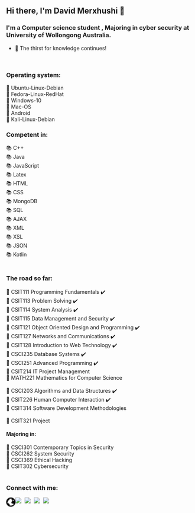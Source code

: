 ## Hi there, I'm David Merxhushi  👋


### I'm a Computer science student , Majoring in cyber security at University of Wollongong Australia.
- :closed_book: The thirst for knowledge continues!

<br />

### Operating system:
:floppy_disk: Ubuntu-Linux-Debian
<br />
:floppy_disk: Fedora-Linux-RedHat
<br />
:floppy_disk: Windows-10
<br />
:floppy_disk: Mac-OS
<br />
:floppy_disk: Android
<br />
:floppy_disk: Kali-Linux-Debian
<br />





### Competent in:
:books: C++
<br />
:books: Java
<br />
:books: JavaScript
<br />
:books: Latex
<br />
:books: HTML
<br />
:books: CSS
<br />
:books: MongoDB
<br />
:books: SQL
<br />
:books: AJAX
<br />
:books: XML
<br />
:books: XSL
<br />
:books: JSON
<br />
:books: Kotlin
<br />
<br />

### The road so far:

:closed_book: CSIT111 	Programming Fundamentals 	                :heavy_check_mark:
<br />
:closed_book: CSIT113 	Problem Solving 	                        :heavy_check_mark:
<br />
:closed_book: CSIT114 	System Analysis 	                        :heavy_check_mark:
<br />
:closed_book: CSIT115 	Data Management and Security 	            :heavy_check_mark:
<br />
:closed_book: CSIT121 	Object Oriented Design and Programming 	  :heavy_check_mark:
<br />
:closed_book: CSIT127 	Networks and Communications               :heavy_check_mark:
<br />
:closed_book: CSIT128 	Introduction to Web Technology 	          :heavy_check_mark:
<br />
:closed_book: CSCI235 	Database Systems 	                        :heavy_check_mark:
<br />
:closed_book: CSCI251 	Advanced Programming                      :heavy_check_mark:
<br />
:closed_book: CSIT214 	IT Project Management 
<br />
:closed_book: MATH221 	Mathematics for Computer Science 	
<br />
:closed_book: CSCI203 	Algorithms and Data Structures 	          :heavy_check_mark:
<br />
:closed_book: CSIT226 	Human Computer Interaction                :heavy_check_mark:
<br />
:closed_book: CSIT314 	Software Development Methodologies 	
<br />
:closed_book: CSIT321 	Project
<br />

#### Majoring in:


:blue_book: CSCI301	Contemporary Topics in Security	
<br />
:blue_book: CSCI262	System Security	
<br />
:blue_book: CSCI369	Ethical Hacking	
<br />
:blue_book: CSIT302	Cybersecurity	
<br />
    

### Connect with me:

<img align="left" width="25px" src="https://raw.githubusercontent.com/iconic/open-iconic/master/svg/globe.svg" />
<img align="left" width="25px" src="https://cdn.jsdelivr.net/npm/simple-icons@v3/icons/youtube.svg" />
<img align="left" width="25px" src="https://cdn.jsdelivr.net/npm/simple-icons@v3/icons/twitter.svg" />
<img align="left" width="25px" src="https://cdn.jsdelivr.net/npm/simple-icons@v3/icons/linkedin.svg" />
<img align="left" width="25px" src="https://cdn.jsdelivr.net/npm/simple-icons@v3/icons/instagram.svg" />

<br />

